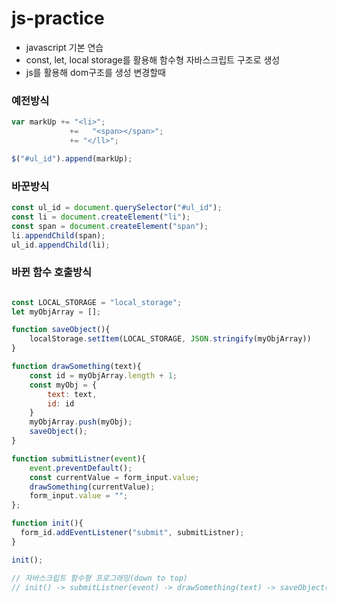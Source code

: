 # js-practice
- javascript 기본 연습
- const, let, local storage를 활용해 함수형 자바스크립트 구조로 생성
- js를 활용해 dom구조를 생성 변경할때

### 예전방식

```js
var markUp += "<li>";
             +=   "<span></span>";
             += "</ll>";

$("#ul_id").append(markUp);
```

### 바꾼방식

```js
const ul_id = document.querySelector("#ul_id");
const li = document.createElement("li");
const span = document.createElement("span");
li.appendChild(span);
ul_id.appendChild(li); 
```

### 바뀐 함수 호출방식

```js

const LOCAL_STORAGE = "local_storage";
let myObjArray = [];

function saveObject(){
    localStorage.setItem(LOCAL_STORAGE, JSON.stringify(myObjArray))
}

function drawSomething(text){
    const id = myObjArray.length + 1;
    const myObj = {
        text: text,
        id: id
    }
    myObjArray.push(myObj);
    saveObject();
}

function submitListner(event){
    event.preventDefault();
    const currentValue = form_input.value;
    drawSomething(currentValue);
    form_input.value = "";
};

function init(){
  form_id.addEventListener("submit", submitListner);
}

init();

// 자바스크립트 함수형 프로그래밍(down to top) 
// init() -> submitListner(event) -> drawSomething(text) -> saveObject()
```
